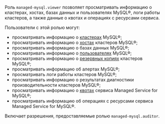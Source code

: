 Роль `managed-mysql.viewer` позволяет просматривать информацию о кластерах, хостах, базах данных и пользователях MySQL®, логи работы кластеров, а также данные о квотах и операциях с ресурсами сервиса.

Пользователи с этой ролью могут:
* просматривать информацию о [кластерах](../../managed-mysql/concepts/index.md) MySQL®;
* просматривать информацию о [хостах](../../managed-mysql/concepts/instance-types.md) кластеров MySQL®;
* просматривать информацию о базах данных MySQL®;
* просматривать информацию о [пользователях](../../managed-mysql/concepts/user-rights.md) MySQL®;
* просматривать информацию о [резервных копиях](../../managed-mysql/concepts/backup.md) кластеров MySQL®;
* просматривать информацию об алертах MySQL®;
* просматривать логи работы кластеров MySQL®;
* просматривать информацию о результатах диагностики производительности кластеров MySQL®;
* просматривать информацию о [квотах](../../managed-mysql/concepts/limits.md#mmy-quotas) сервиса Managed Service for MySQL®;
* просматривать информацию об операциях с ресурсами сервиса Managed Service for MySQL®.

Включает разрешения, предоставляемые ролью `managed-mysql.auditor`.